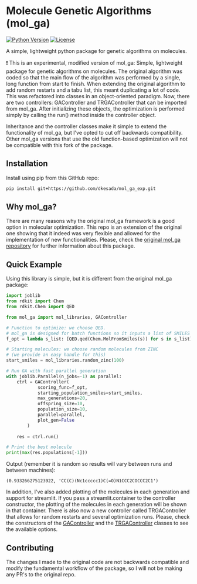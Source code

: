 # Molecule Genetic Algorithms (mol_ga)

[![Python Version](https://img.shields.io/badge/python-3.7+-blue.svg)](https://www.python.org/downloads/)
[![License](https://img.shields.io/badge/license-MIT-green.svg)](LICENSE)

A simple, lightweight python package for genetic algorithms on molecules.

❗ This is an experimental, modified version of mol_ga: Simple, lightweight package for genetic algorithms on molecules.
The original algorithm was coded so that the main flow of the algorithm was performed by a single, long function from 
start to finish. When extending the original algorithm to add random restarts and a tabu list, this meant duplicating
a lot of code. This was refactored into classes in an object-oriented paradigm. Now, there are two controllers: 
GAController and TRGAController that can be imported from mol_ga. After initializing these objects, the optimization is
performed simply by calling the run() method inside the controller object.

Inheritance and the controller classes make it simple to extend the functionality of mol_ga, but I've opted to cut off 
backwards compatibility. Other mol_ga versions that use the old function-based optimization will not be compatible with
this fork of the package.

## Installation

Install using pip from this GitHub repo:

```bash
pip install git+https://github.com/dkesada/mol_ga_exp.git
```

## Why mol_ga?

There are many reasons why the original mol_ga framework is a good option in molecular optimization. This repo is 
an extension of the original one showing that it indeed was very flexible and allowed for the implementation of 
new functionalities. Please, check the [original mol_ga repository](https://github.com/AustinT/mol_ga) for further 
information about this package.

## Quick Example

Using this library is simple, but it is different from the original mol_ga package:

```python
import joblib
from rdkit import Chem
from rdkit.Chem import QED

from mol_ga import mol_libraries, GAController

# Function to optimize: we choose QED.
# mol_ga is designed for batch functions so it inputs a list of SMILES and outputs a list of floats.
f_opt = lambda s_list: [QED.qed(Chem.MolFromSmiles(s)) for s in s_list]

# Starting molecules: we choose random molecules from ZINC
# (we provide an easy handle for this)
start_smiles = mol_libraries.random_zinc(100)

# Run GA with fast parallel generation
with joblib.Parallel(n_jobs=-1) as parallel:
    ctrl = GAController(
            scoring_func=f_opt,
            starting_population_smiles=start_smiles,
            max_generations=20,
            offspring_size=10,
            population_size=10,
            parallel=parallel,
            plot_gen=False
        )
    
    res = ctrl.run()

# Print the best molecule
print(max(res.populations[-1]))
```

Output (remember it is random so results will vary between runs and between machines):

`(0.933266275123922, 'CC(C)(Nc1ccccc1)C(=O)N1CCC2COCCC2C1')`

In addition, I've also added plotting of the molecules in each generation and support for streamlit. If you pass a 
streamlit.container to the controller constructor, the plotting of the molecules in each generation will be shown in 
that container. There is also now a new controller called TRGAController that allows for random restarts and several 
optimization runs. Please, check the constructors of the 
[GAController](https://github.com/dkesada/mol_ga_exp/blob/main/mol_ga/ga_controller.py) and the 
[TRGAController](https://github.com/dkesada/mol_ga_exp/blob/main/mol_ga/trga_controller.py) classes to see the available 
options.

## Contributing

The changes I made to the original code are not backwards compatible and modify the fundamental workflow of the package, 
so I will not be making any PR's to the original repo.

